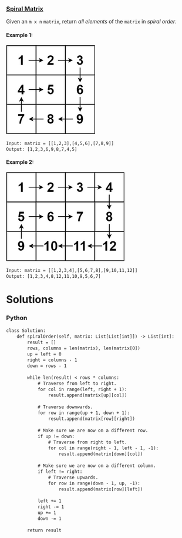 ### [Spiral Matrix](https://leetcode.com/problems/spiral-matrix/) <br>

Given an `m x n` `matrix`, return *all elements* of the `matrix` in *spiral order*.



#### Example 1:
<img src="../../../../../images/54spiral1.jpg">

```
Input: matrix = [[1,2,3],[4,5,6],[7,8,9]]
Output: [1,2,3,6,9,8,7,4,5]

```

#### Example 2:
<img src="../../../../../images/54spiral2.jpg">

```
Input: matrix = [[1,2,3,4],[5,6,7,8],[9,10,11,12]]
Output: [1,2,3,4,8,12,11,10,9,5,6,7]

```

# Solutions

### Python
```
class Solution:
    def spiralOrder(self, matrix: List[List[int]]) -> List[int]:
        result = []
        rows, columns = len(matrix), len(matrix[0])
        up = left = 0
        right = columns - 1
        down = rows - 1

        while len(result) < rows * columns:
            # Traverse from left to right.
            for col in range(left, right + 1):
                result.append(matrix[up][col])

            # Traverse downwards.
            for row in range(up + 1, down + 1):
                result.append(matrix[row][right])

            # Make sure we are now on a different row.
            if up != down:
                # Traverse from right to left.
                for col in range(right - 1, left - 1, -1):
                    result.append(matrix[down][col])

            # Make sure we are now on a different column.
            if left != right:
                # Traverse upwards.
                for row in range(down - 1, up, -1):
                    result.append(matrix[row][left])

            left += 1
            right -= 1
            up += 1
            down -= 1

        return result
```
